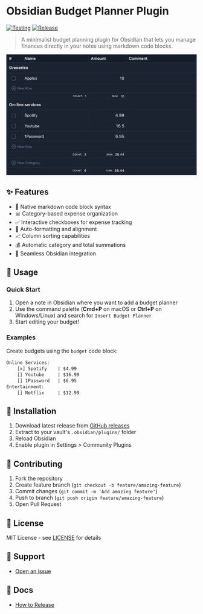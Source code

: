 # Obsidian Budget Planner Plugin

[![Testing](https://github.com/kalinichenko88/obsidian-budget-planner-plugin/actions/workflows/testing.yml/badge.svg)](https://github.com/kalinichenko88/obsidian-budget-planner-plugin/actions/workflows/testing.yml)
[![Release](https://github.com/kalinichenko88/obsidian-budget-planner-plugin/actions/workflows/release.yml/badge.svg)](https://github.com/kalinichenko88/obsidian-budget-planner-plugin/actions/workflows/release.yml)

> A minimalist budget planning plugin for Obsidian that lets you manage finances directly in your notes using markdown code blocks.

![screenshot](assets/screenshot.jpg)

## ✨ Features

- 📝 Native markdown code block syntax
- 📊 Category-based expense organization
- ✅ Interactive checkboxes for expense tracking
- 🔄 Auto-formatting and alignment
- 📈 Column sorting capabilities
- 💰 Automatic category and total summations
- 🔧 Seamless Obsidian integration

## 📖 Usage

### Quick Start

1. Open a note in Obsidian where you want to add a budget planner
2. Use the command palette (**Cmd+P** on macOS or **Ctrl+P** on Windows/Linux) and search for `Insert Budget Planner`
3. Start editing your budget!

### Examples

Create budgets using the `budget` code block:

```budget
Online Services:
    [x] Spotify    | $4.99
    [] Youtube     | $16.99
    [] 1Password   | $6.95
Entertainment:
    [] Netflix     | $12.99
```

## 🚀 Installation

1. Download latest release from [GitHub releases](https://github.com/kalinichenko88/obsidian-budget-planner-plugin/releases)
2. Extract to your vault's `.obsidian/plugins/` folder
3. Reload Obsidian
4. Enable plugin in Settings > Community Plugins

## 🤝 Contributing

1. Fork the repository
2. Create feature branch (`git checkout -b feature/amazing-feature`)
3. Commit changes (`git commit -m 'Add amazing feature'`)
4. Push to branch (`git push origin feature/amazing-feature`)
5. Open Pull Request

## 📄 License

MIT License - see [LICENSE](LICENSE) for details

## 💬 Support

- [Open an issue](https://github.com/kalinichenko88/obsidian-budget-planner-plugin/issues)

## 🔖 Docs

- [How to Release](docs/release-process.md)
